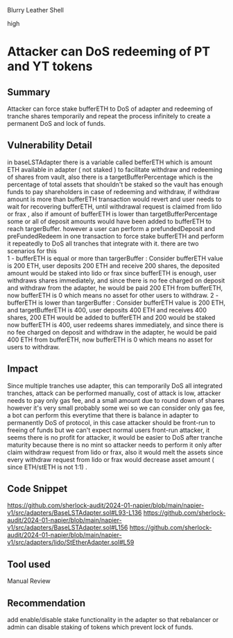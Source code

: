 Blurry Leather Shell

high

# Attacker can DoS redeeming of PT and YT tokens

## Summary
Attacker can force stake bufferETH to DoS of adapter and redeeming of tranche shares temporarily and repeat the process infinitely to create a permanent DoS and lock of funds. 
## Vulnerability Detail
in baseLSTAdapter there is a variable called befferETH which is amount ETH available in adapter ( not staked ) to facilitate withdraw and redeeming of shares from vault, also there is a targetBufferPercentage which is the percentage of total assets that shouldn't be staked so the vault has enough funds to pay shareholders in case of redeeming and withdraw, if withdraw amount is more than bufferETH transaction would revert  and user needs to wait for recovering bufferETH, until withdrawal request is claimed from lido or frax , also if amount of bufferETH is lower than targetBufferPercentage some or all of deposit amounts would have been added to bufferETH to reach targerBuffer.
however a user can perform a prefundedDeposit and preFundedRedeem in one transaction to force stake bufferETH and perform it repeatedly to DoS all tranches that integrate with it.
there are two scenarios for this  
1 - bufferETH is equal or more than targerBuffer : Consider bufferETH value is 200 ETH, user deposits 200 ETH and receive 200 shares, the deposited amount would be staked into lido or frax since bufferETH is enough, user withdraws shares immediately, and since there is no fee charged on deposit and withdraw from the adapter, he would be paid 200 ETH from bufferETH, now bufferETH is 0 which means no asset for other users to withdraw.
2 - bufferETH is lower than targerBuffer : Consider bufferETH value is 200 ETH, and targetBufferETH is 400, user deposits 400 ETH and receives 400 shares, 200 ETH would be added to bufferETH and 200 would be staked now bufferETH is 400, user redeems shares immediately, and since there is no fee charged on deposit and withdraw in the adapter, he would be paid 400 ETH from bufferETH, now bufferETH is 0 which means no asset for users to withdraw.
## Impact
Since multiple tranches use adapter, this can temporarily DoS all integrated tranches, attack can be performed manually, cost of attack is low, attacker needs to pay only gas fee, and a small amount due to round down of shares however it's very small probably some wei so we can consider only gas fee, a bot can perform this everytime that there is balance in adapter to permanently DoS of protocol, in this case attacker should be front-run to freeing of funds but we can't expect normal users front-run attacker, it seems there is no profit for attacker, it would be easier to DoS after tranche maturity because there is no mint so attacker needs to perform it only after claim withdraw request from lido or frax, also it would melt the assets since every withdraw request from lido or frax would decrease asset amount ( since ETH/stETH is not 1:1) .  
## Code Snippet
https://github.com/sherlock-audit/2024-01-napier/blob/main/napier-v1/src/adapters/BaseLSTAdapter.sol#L93-L136
https://github.com/sherlock-audit/2024-01-napier/blob/main/napier-v1/src/adapters/BaseLSTAdapter.sol#L156
https://github.com/sherlock-audit/2024-01-napier/blob/main/napier-v1/src/adapters/lido/StEtherAdapter.sol#L59
## Tool used

Manual Review

## Recommendation
add enable/disable stake functionality in the adapter so that rebalancer or admin can disable staking of tokens which prevent lock of funds. 